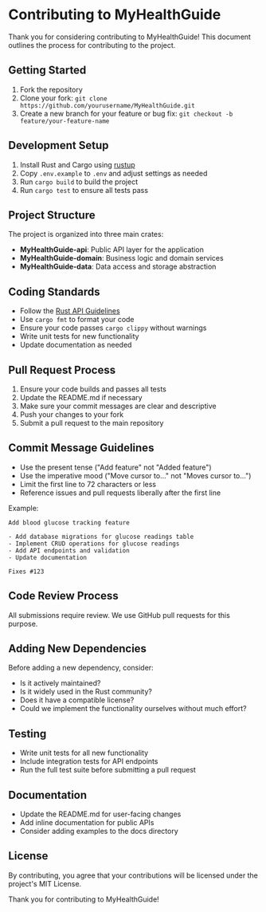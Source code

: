# Contributing to MyHealthGuide

Thank you for considering contributing to MyHealthGuide! This document outlines the process for contributing to the project.

## Getting Started

1. Fork the repository
2. Clone your fork: `git clone https://github.com/yourusername/MyHealthGuide.git`
3. Create a new branch for your feature or bug fix: `git checkout -b feature/your-feature-name`

## Development Setup

1. Install Rust and Cargo using [rustup](https://rustup.rs/)
2. Copy `.env.example` to `.env` and adjust settings as needed
3. Run `cargo build` to build the project
4. Run `cargo test` to ensure all tests pass

## Project Structure

The project is organized into three main crates:

- **MyHealthGuide-api**: Public API layer for the application
- **MyHealthGuide-domain**: Business logic and domain services
- **MyHealthGuide-data**: Data access and storage abstraction

## Coding Standards

- Follow the [Rust API Guidelines](https://rust-lang.github.io/api-guidelines/)
- Use `cargo fmt` to format your code
- Ensure your code passes `cargo clippy` without warnings
- Write unit tests for new functionality
- Update documentation as needed

## Pull Request Process

1. Ensure your code builds and passes all tests
2. Update the README.md if necessary
3. Make sure your commit messages are clear and descriptive
4. Push your changes to your fork
5. Submit a pull request to the main repository

## Commit Message Guidelines

- Use the present tense ("Add feature" not "Added feature")
- Use the imperative mood ("Move cursor to..." not "Moves cursor to...")
- Limit the first line to 72 characters or less
- Reference issues and pull requests liberally after the first line

Example:
```
Add blood glucose tracking feature

- Add database migrations for glucose readings table
- Implement CRUD operations for glucose readings
- Add API endpoints and validation
- Update documentation

Fixes #123
```

## Code Review Process

All submissions require review. We use GitHub pull requests for this purpose.

## Adding New Dependencies

Before adding a new dependency, consider:
- Is it actively maintained?
- Is it widely used in the Rust community?
- Does it have a compatible license?
- Could we implement the functionality ourselves without much effort?

## Testing

- Write unit tests for all new functionality
- Include integration tests for API endpoints
- Run the full test suite before submitting a pull request

## Documentation

- Update the README.md for user-facing changes
- Add inline documentation for public APIs
- Consider adding examples to the docs directory

## License

By contributing, you agree that your contributions will be licensed under the project's MIT License.

Thank you for contributing to MyHealthGuide! 